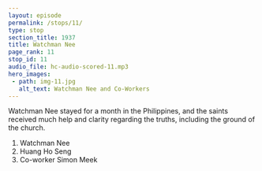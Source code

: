 ```yaml
---
layout: episode
permalink: /stops/11/
type: stop
section_title: 1937
title: Watchman Nee
page_rank: 11
stop_id: 11
audio_file: hc-audio-scored-11.mp3
hero_images:
 - path: img-11.jpg
   alt_text: Watchman Nee and Co-Workers
---
```


Watchman Nee stayed for a month in the Philippines, and the saints received much help and clarity regarding the truths, including the ground of the church.

1. Watchman Nee 
2. Huang Ho Seng 
3. Co-worker Simon Meek  

<!---
title: 倪柝聲

倪柝聲在菲律濱待了一個月，聖徒們對於真理包括召會的立場接受了極大的幫助和光照。

1. 倪柝聲
2. 黃和聲
3. 同工繆紹訓
-->

<!--- TRANSCRIPT
Back in July 1937, before Brother Nee’s arrival, the church in Manila had planned to advertise the conference in newspapers and hang big banners on the streets to promote Watchman Nee, as was commonly practiced among preachers and evangelists. However, when Brother Nee learned of this, he adamantly opposed using human methods and propaganda for God’s work. He even threatened to call off the conference if the brothers did not cease the advertisement and promotion. The conference eventually proceeded, but only after all the publicity activities were halted.

讓我們回到 1937 年七月，倪弟兄來到之前，馬尼拉召會已定規好要登報宣傳，並掛橫街的大布廣告條來介紹倪柝聲，一如以前傳道者和佈道家所做的。然而倪柝聲一聽說很不贊同為著神的工作使用屬人的方法。他吩咐要馬上取消，原則他就不講，結果一切宣傳作用的舉動都不作了，才開始特會。
-->